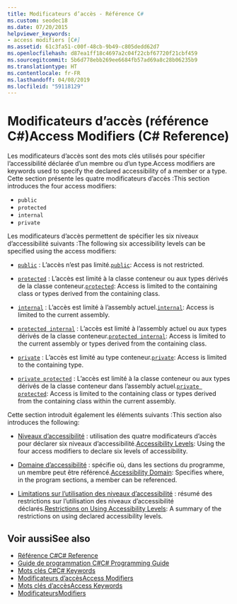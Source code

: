 ```yaml
---
title: Modificateurs d’accès - Référence C#
ms.custom: seodec18
ms.date: 07/20/2015
helpviewer_keywords:
- access modifiers [C#]
ms.assetid: 61c3fa51-c00f-48cb-9b49-c805dedd62d7
ms.openlocfilehash: d87ea1ff18c4697a2c04f22cbf67720f21cbf459
ms.sourcegitcommit: 5b6d778ebb269ee6684fb57ad69a8c28b06235b9
ms.translationtype: HT
ms.contentlocale: fr-FR
ms.lasthandoff: 04/08/2019
ms.locfileid: "59118129"
---
```

# <a name="access-modifiers-c-reference"></a><span data-ttu-id="9b2c6-102">Modificateurs d’accès (référence C#)</span><span class="sxs-lookup"><span data-stu-id="9b2c6-102">Access Modifiers (C# Reference)</span></span>
<span data-ttu-id="9b2c6-103">Les modificateurs d’accès sont des mots clés utilisés pour spécifier l’accessibilité déclarée d’un membre ou d’un type.</span><span class="sxs-lookup"><span data-stu-id="9b2c6-103">Access modifiers are keywords used to specify the declared accessibility of a member or a type.</span></span> <span data-ttu-id="9b2c6-104">Cette section présente les quatre modificateurs d’accès :</span><span class="sxs-lookup"><span data-stu-id="9b2c6-104">This section introduces the four access modifiers:</span></span>  
  
-   `public`
-   `protected`
-   `internal`
-   `private`
  
 <span data-ttu-id="9b2c6-105">Les modificateurs d’accès permettent de spécifier les six niveaux d’accessibilité suivants :</span><span class="sxs-lookup"><span data-stu-id="9b2c6-105">The following six accessibility levels can be specified using the access modifiers:</span></span>  
  
- <span data-ttu-id="9b2c6-106">[`public`](public.md) : L’accès n’est pas limité.</span><span class="sxs-lookup"><span data-stu-id="9b2c6-106">[`public`](public.md): Access is not restricted.</span></span>  
  
- <span data-ttu-id="9b2c6-107">[`protected`](protected.md) : L’accès est limité à la classe conteneur ou aux types dérivés de la classe conteneur.</span><span class="sxs-lookup"><span data-stu-id="9b2c6-107">[`protected`](protected.md): Access is limited to the containing class or types derived from the containing class.</span></span>  
  
- <span data-ttu-id="9b2c6-108">[`internal`](internal.md) : L’accès est limité à l’assembly actuel.</span><span class="sxs-lookup"><span data-stu-id="9b2c6-108">[`internal`](internal.md): Access is limited to the current assembly.</span></span>  
  
- <span data-ttu-id="9b2c6-109">[`protected internal`](protected-internal.md) : L’accès est limité à l’assembly actuel ou aux types dérivés de la classe conteneur.</span><span class="sxs-lookup"><span data-stu-id="9b2c6-109">[`protected internal`](protected-internal.md): Access is limited to the current assembly or types derived from the containing class.</span></span>  
  
- <span data-ttu-id="9b2c6-110">[`private`](private.md) : L’accès est limité au type conteneur.</span><span class="sxs-lookup"><span data-stu-id="9b2c6-110">[`private`](private.md): Access is limited to the containing type.</span></span>  

- <span data-ttu-id="9b2c6-111">[`private protected`](private-protected.md) : L’accès est limité à la classe conteneur ou aux types dérivés de la classe conteneur dans l’assembly actuel.</span><span class="sxs-lookup"><span data-stu-id="9b2c6-111">[`private protected`](private-protected.md): Access is limited to the containing class or types derived from the containing class within the current assembly.</span></span>  
  
 <span data-ttu-id="9b2c6-112">Cette section introduit également les éléments suivants :</span><span class="sxs-lookup"><span data-stu-id="9b2c6-112">This section also introduces the following:</span></span>  
  
-   <span data-ttu-id="9b2c6-113">[Niveaux d’accessibilité](../../../csharp/language-reference/keywords/accessibility-levels.md) : utilisation des quatre modificateurs d’accès pour déclarer six niveaux d’accessibilité.</span><span class="sxs-lookup"><span data-stu-id="9b2c6-113">[Accessibility Levels](../../../csharp/language-reference/keywords/accessibility-levels.md): Using the four access modifiers to declare six levels of accessibility.</span></span>  
  
-   <span data-ttu-id="9b2c6-114">[Domaine d’accessibilité](../../../csharp/language-reference/keywords/accessibility-domain.md) : spécifie où, dans les sections du programme, un membre peut être référencé.</span><span class="sxs-lookup"><span data-stu-id="9b2c6-114">[Accessibility Domain](../../../csharp/language-reference/keywords/accessibility-domain.md): Specifies where, in the program sections, a member can be referenced.</span></span>  
  
-   <span data-ttu-id="9b2c6-115">[Limitations sur l’utilisation des niveaux d’accessibilité](../../../csharp/language-reference/keywords/restrictions-on-using-accessibility-levels.md) : résumé des restrictions sur l’utilisation des niveaux d’accessibilité déclarés.</span><span class="sxs-lookup"><span data-stu-id="9b2c6-115">[Restrictions on Using Accessibility Levels](../../../csharp/language-reference/keywords/restrictions-on-using-accessibility-levels.md): A summary of the restrictions on using declared accessibility levels.</span></span>  
  
## <a name="see-also"></a><span data-ttu-id="9b2c6-116">Voir aussi</span><span class="sxs-lookup"><span data-stu-id="9b2c6-116">See also</span></span>

- [<span data-ttu-id="9b2c6-117">Référence C#</span><span class="sxs-lookup"><span data-stu-id="9b2c6-117">C# Reference</span></span>](../../../csharp/language-reference/index.md)
- [<span data-ttu-id="9b2c6-118">Guide de programmation C#</span><span class="sxs-lookup"><span data-stu-id="9b2c6-118">C# Programming Guide</span></span>](../../../csharp/programming-guide/index.md)
- [<span data-ttu-id="9b2c6-119">Mots clés C#</span><span class="sxs-lookup"><span data-stu-id="9b2c6-119">C# Keywords</span></span>](../../../csharp/language-reference/keywords/index.md)
- [<span data-ttu-id="9b2c6-120">Modificateurs d’accès</span><span class="sxs-lookup"><span data-stu-id="9b2c6-120">Access Modifiers</span></span>](../../../csharp/programming-guide/classes-and-structs/access-modifiers.md)
- [<span data-ttu-id="9b2c6-121">Mots clés d’accès</span><span class="sxs-lookup"><span data-stu-id="9b2c6-121">Access Keywords</span></span>](../../../csharp/language-reference/keywords/access-keywords.md)
- [<span data-ttu-id="9b2c6-122">Modificateurs</span><span class="sxs-lookup"><span data-stu-id="9b2c6-122">Modifiers</span></span>](../../../csharp/language-reference/keywords/modifiers.md)
